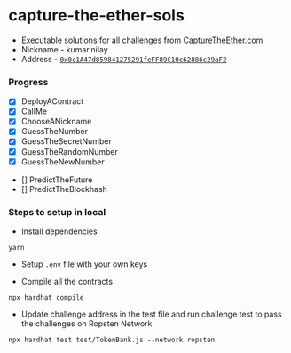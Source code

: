 # capture-the-ether-sols
* Executable solutions for all challenges from [CaptureTheEther.com](https://capturetheether.com/)
* Nickname - kumar.nilay
* Address - [`0x0c1A47d859841275291feFF89C10c62886c29aF2`](https://ropsten.etherscan.io/address/0x0c1A47d859841275291feFF89C10c62886c29aF2)

### Progress
- [x] DeployAContract
- [x] CallMe
- [x] ChooseANickname
- [x] GuessTheNumber
- [x] GuessTheSecretNumber
- [x] GuessTheRandomNumber
- [x] GuessTheNewNumber
- [] PredictTheFuture
- [] PredictTheBlockhash

### Steps to setup in local

* Install dependencies

```
yarn
```

* Setup `.env` file with your own keys

* Compile all the contracts
```
npx hardhat compile
```

* Update challenge address in the test file and run challenge test to pass the challenges on Ropsten Network
```
npx hardhat test test/TokenBank.js --network ropsten
```